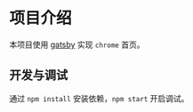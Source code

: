 # 项目介绍

本项目使用 [gatsby](https://www.gatsbyjs.cn/) 实现 `chrome` 首页。

## 开发与调试

通过 `npm install` 安装依赖，`npm start` 开启调试。
